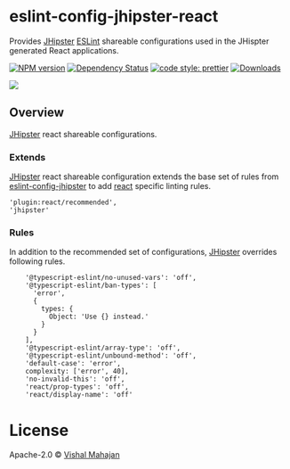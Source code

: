 # eslint-config-jhipster-react

Provides [JHipster](https://www.jhipster.tech) [ESLint](https://eslint.org/docs/developer-guide/shareable-configs) shareable configurations used in the JHispter generated React applications.

[![NPM version][npm-image]][npm-url] [![Dependency Status][daviddm-image]][daviddm-url] [![code style: prettier][prettier-image]][prettier-url] [![Downloads][npmcharts-image]][npmcharts-url]

<img src="https://github.com/jhipster/jhipster-artwork/blob/main/logos/JHipster%20RGB-small100x25px.png?raw=true">

## Overview

[JHipster](https://www.jhipster.tech) react shareable configurations.

### Extends

[JHipster](https://www.jhipster.tech) react shareable configuration extends the base set of rules from [eslint-config-jhipster](./base/README.md) to add [react](https://reactjs.org/) specific linting rules.

```
'plugin:react/recommended',
'jhipster'
```

### Rules

In addition to the recommended set of configurations, [JHipster](https://www.jhipster.tech) overrides following rules.

```
    '@typescript-eslint/no-unused-vars': 'off',
    '@typescript-eslint/ban-types': [
      'error',
      {
        types: {
          Object: 'Use {} instead.'
        }
      }
    ],
    '@typescript-eslint/array-type': 'off',
    '@typescript-eslint/unbound-method': 'off',
    'default-case': 'error',
    complexity: ['error', 40],
    'no-invalid-this': 'off',
    'react/prop-types': 'off',
    'react/display-name': 'off'
```

# License

Apache-2.0 © [Vishal Mahajan](https://twitter.com/vishal423)

[npm-image]: https://img.shields.io/npm/v/eslint-config-jhipster-react/latest.svg?style=flat
[npm-url]: https://npmjs.org/package/eslint-config-jhipster-react
[daviddm-image]: https://david-dm.org/jhipster/eslint-config-jhipster-react.svg?theme=shields.io
[daviddm-url]: https://david-dm.org/jhipster/eslint-config-jhipster-react
[prettier-image]: https://img.shields.io/badge/code_style-prettier-ff69b4.svg?style=flat-square
[prettier-url]: https://github.com/prettier/prettier
[npmcharts-image]: https://img.shields.io/npm/dm/eslint-config-jhipster-react.svg?label=Downloads&style=flat
[npmcharts-url]: https://npmcharts.com/compare/eslint-config-jhipster-react
